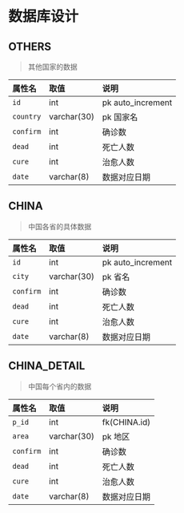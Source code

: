 # 数据库设计

## OTHERS
> 其他国家的数据

|属性名|取值|说明|
|:-|:-|:-|
|`id`|int|pk auto_increment|
|`country`|varchar(30)|pk 国家名|
|`confirm`|int|确诊数|
|`dead`|int|死亡人数|
|`cure`|int|治愈人数|
|`date`|varchar(8)|数据对应日期|

## CHINA
> 中国各省的具体数据

|属性名|取值|说明|
|:-|:-|:-|
|`id`|int|pk auto_increment|
|`city`|varchar(30)|pk 省名|
|`confirm`|int|确诊数|
|`dead`|int|死亡人数|
|`cure`|int|治愈人数|
|`date`|varchar(8)|数据对应日期|

## CHINA_DETAIL
> 中国每个省内的数据

|属性名|取值|说明|
|:-|:-|:-|
|`p_id`|int|fk(CHINA.id)|
|`area`|varchar(30)|pk 地区|
|`confirm`|int|确诊数|
|`dead`|int|死亡人数|
|`cure`|int|治愈人数|
|`date`|varchar(8)|数据对应日期|